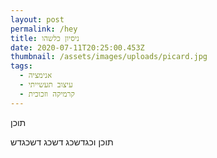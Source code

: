 ```yaml
---
layout: post
permalink: /hey
title: ניסיון כלשהו
date: 2020-07-11T20:25:00.453Z
thumbnail: /assets/images/uploads/picard.jpg
tags:
  - אנימציה
  - עיצוב תעשייתי
  - קרמיקה וזכוכית
---
```


תוכן

תוכן וכגדשכג דשכג דשכגדש
